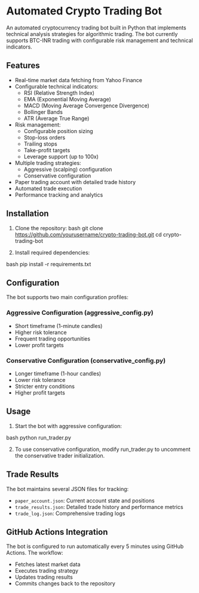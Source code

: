 # Automated Crypto Trading Bot

An automated cryptocurrency trading bot built in Python that implements technical analysis strategies for algorithmic trading. The bot currently supports BTC-INR trading with configurable risk management and technical indicators.

## Features

- Real-time market data fetching from Yahoo Finance
- Configurable technical indicators:
  - RSI (Relative Strength Index)
  - EMA (Exponential Moving Average)
  - MACD (Moving Average Convergence Divergence)
  - Bollinger Bands
  - ATR (Average True Range)
- Risk management:
  - Configurable position sizing
  - Stop-loss orders
  - Trailing stops
  - Take-profit targets
  - Leverage support (up to 100x)
- Multiple trading strategies:
  - Aggressive (scalping) configuration
  - Conservative configuration
- Paper trading account with detailed trade history
- Automated trade execution
- Performance tracking and analytics

## Installation

1. Clone the repository:
bash
git clone https://github.com/yourusername/crypto-trading-bot.git
cd crypto-trading-bot


2. Install required dependencies:

bash
pip install -r requirements.txt


## Configuration

The bot supports two main configuration profiles:

### Aggressive Configuration (aggressive_config.py)
- Short timeframe (1-minute candles)
- Higher risk tolerance
- Frequent trading opportunities
- Lower profit targets

### Conservative Configuration (conservative_config.py)
- Longer timeframe (1-hour candles)
- Lower risk tolerance
- Stricter entry conditions
- Higher profit targets

## Usage

1. Start the bot with aggressive configuration:

bash
python run_trader.py


2. To use conservative configuration, modify run_trader.py to uncomment the conservative trader initialization.

## Trade Results

The bot maintains several JSON files for tracking:

- `paper_account.json`: Current account state and positions
- `trade_results.json`: Detailed trade history and performance metrics
- `trade_log.json`: Comprehensive trading logs

## GitHub Actions Integration

The bot is configured to run automatically every 5 minutes using GitHub Actions. The workflow:
- Fetches latest market data
- Executes trading strategy
- Updates trading results
- Commits changes back to the repository
